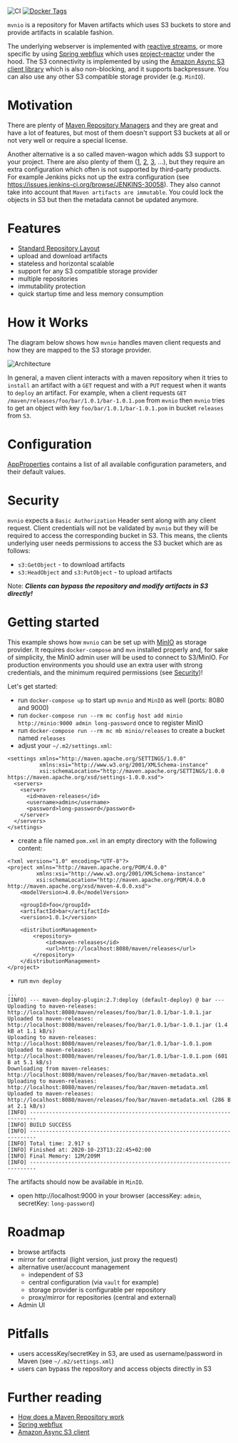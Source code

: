 ![CI](https://github.com/j3t/mvnio/workflows/CI/badge.svg) 
[![Docker Tags](https://img.shields.io/docker/v/jtlabs/mvnio)](https://hub.docker.com/r/jtlabs/mvnio/tags)
 
`mvnio` is a repository for Maven artifacts which uses S3 buckets to store and provide artifacts in scalable fashion. 

The underlying webserver is implemented with [reactive streams](https://www.reactive-streams.org/), or more specific by using [Spring webflux](https://docs.spring.io/spring-framework/docs/current/spring-framework-reference/web-reactive.html#webflux) which uses [project-reactor](https://projectreactor.io/) under the hood. The S3 connectivity is implemented by using the [Amazon Async S3 client library](https://docs.aws.amazon.com/sdk-for-java/v2/developer-guide/basics-async.html) which is also non-blocking, and it supports backpressure. You can also use any other S3 compatible storage provider (e.g. `MinIO`).

# Motivation
There are plenty of [Maven Repository Managers](https://maven.apache.org/repository-management.html#available-repository-managers) and they are great and have a lot of features, but most of them doesn't support S3 buckets at all or not very well or require a special license.

Another alternative is a so called maven-wagon which adds S3 support to your project. There are also plenty of them ([1](https://github.com/gkatzioura/CloudStorageMaven), [2](https://github.com/jcaddel/maven-s3-wagon), [3](https://github.com/seahen/maven-s3-wagon), ...), but they require an extra configuration which often is not supported by third-party products. For example Jenkins picks not up the extra configuration (see https://issues.jenkins-ci.org/browse/JENKINS-30058). They also cannot take into account that `Maven artifacts are immutable`. You could lock the objects in S3 but then the metadata cannot be updated anymore.

# Features
* [Standard Repository Layout](https://cwiki.apache.org/confluence/display/MAVENOLD/Repository+Layout+-+Final)
* upload and download artifacts
* stateless and horizontal scalable
* support for any S3 compatible storage provider
* multiple repositories
* immutability protection
* quick startup time and less memory consumption

# How it Works
The diagram below shows how `mvnio` handles maven client requests and how they are mapped to the S3 storage provider.

![Architecture](https://plantuml.j3t.urown.cloud/png/ootBKz2rKyWjoylCLx1IS7SDKSWlKWW83Od9qyzDB4lDqwykIYt8ByuioI-ghDMlJYmgoKnBJ2wfvO9e0UeDDWPfJ2tnJyfAJIu1Qo-5ScBoaagJirDBR94DqL78JgsqHJ89Q03C2GXJWGm0)

In general, a maven client interacts with a maven repository when it tries to `install` an artifact with a `GET` request and with a `PUT` request when it wants to `deploy` an artifact. For example, when a client requests `GET /maven/releases/foo/bar/1.0.1/bar-1.0.1.pom` from `mvnio` then `mvnio` tries to get an object with key `foo/bar/1.0.1/bar-1.0.1.pom` in bucket `releases` from `S3`.

# Configuration
[AppProperties](src/main/java/com/github/j3t/mvnio/AppProperties.java) contains a list of all available configuration parameters, and their default values.  

# Security
`mvnio` expects a `Basic Authorization` Header sent along with any client request. Client credentials will not be validated by `mvnio` but they will be required to access the corresponding bucket in S3. This means, the clients underlying user needs permissions to access the S3 bucket which are as follows:

* `s3:GetObject` - to download artifacts
* `s3:HeadObject` and `s3:PutObject` - to upload artifacts

Note: ***Clients can bypass the repository and modify artifacts in S3 directly!***

# Getting started
This example shows how `mvnio` can be set up with [MinIO](https://min.io/) as storage provider. It requires `docker-compose` and `mvn` installed properly and, for sake of simplicity, the MinIO admin user will be used to connect to S3/MinIO. For production environments you should use an extra user with strong credentials, and the minimum required permissions (see [Security](#security))!

Let's get started:
* run `docker-compose up` to start up `mvnio` and `MinIO` as well (ports: 8080 and 9000)
* run `docker-compose run --rm mc config host add minio http://minio:9000 admin long-password` once to register MinIO
* run `docker-compose run --rm mc mb minio/releases` to create a bucket named `releases`
* adjust your `~/.m2/settings.xml`:
```
<settings xmlns="http://maven.apache.org/SETTINGS/1.0.0"
          xmlns:xsi="http://www.w3.org/2001/XMLSchema-instance"
          xsi:schemaLocation="http://maven.apache.org/SETTINGS/1.0.0 https://maven.apache.org/xsd/settings-1.0.0.xsd">
  <servers>
    <server>
      <id>maven-releases</id>
      <username>admin</username>
      <password>long-password</password>
    </server>
  </servers>
</settings>
```
* create a file named `pom.xml` in an empty directory with the following content:
```
<?xml version="1.0" encoding="UTF-8"?>
<project xmlns="http://maven.apache.org/POM/4.0.0"
         xmlns:xsi="http://www.w3.org/2001/XMLSchema-instance"
         xsi:schemaLocation="http://maven.apache.org/POM/4.0.0 http://maven.apache.org/xsd/maven-4.0.0.xsd">
    <modelVersion>4.0.0</modelVersion>

    <groupId>foo</groupId>
    <artifactId>bar</artifactId>
    <version>1.0.1</version>

    <distributionManagement>
        <repository>
            <id>maven-releases</id>
            <url>http://localhost:8080/maven/releases</url>
        </repository>
    </distributionManagement>
</project>
```
* run `mvn deploy`
```
...
[INFO] --- maven-deploy-plugin:2.7:deploy (default-deploy) @ bar ---
Uploading to maven-releases: http://localhost:8080/maven/releases/foo/bar/1.0.1/bar-1.0.1.jar
Uploaded to maven-releases: http://localhost:8080/maven/releases/foo/bar/1.0.1/bar-1.0.1.jar (1.4 kB at 1.1 kB/s)
Uploading to maven-releases: http://localhost:8080/maven/releases/foo/bar/1.0.1/bar-1.0.1.pom
Uploaded to maven-releases: http://localhost:8080/maven/releases/foo/bar/1.0.1/bar-1.0.1.pom (601 B at 5.1 kB/s)
Downloading from maven-releases: http://localhost:8080/maven/releases/foo/bar/maven-metadata.xml
Uploading to maven-releases: http://localhost:8080/maven/releases/foo/bar/maven-metadata.xml
Uploaded to maven-releases: http://localhost:8080/maven/releases/foo/bar/maven-metadata.xml (286 B at 2.1 kB/s)
[INFO] ------------------------------------------------------------------------
[INFO] BUILD SUCCESS
[INFO] ------------------------------------------------------------------------
[INFO] Total time: 2.917 s
[INFO] Finished at: 2020-10-23T13:22:45+02:00
[INFO] Final Memory: 12M/209M
[INFO] ------------------------------------------------------------------------
```
The artifacts should now be available in `MinIO`.
* open http://localhost:9000 in your browser (accessKey: `admin`, secretKey: `long-password`)

# Roadmap
* browse artifacts
* mirror for central (light version, just proxy the request)
* alternative user/account management
    * independent of S3
    * central configuration (via `vault` for example)
    * storage provider is configurable per repository
    * proxy/mirror for repositories (central and external)
* Admin UI

# Pitfalls
* users accessKey/secretKey in S3, are used as username/password in Maven (see `~/.m2/settings.xml`)
* users can bypass the repository and access objects directly in S3

# Further reading
* [How does a Maven Repository work](https://blog.packagecloud.io/eng/2017/03/09/how-does-a-maven-repository-work/)
* [Spring webflux](https://docs.spring.io/spring-framework/docs/current/spring-framework-reference/web-reactive.html#webflux)
* [Amazon Async S3 client](https://docs.aws.amazon.com/sdk-for-java/v2/developer-guide/basics-async.html)